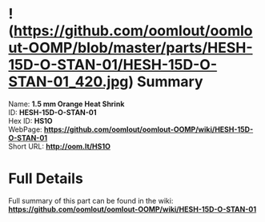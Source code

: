 
!(https://github.com/oomlout/oomlout-OOMP/blob/master/parts/HESH-15D-O-STAN-01/HESH-15D-O-STAN-01_420.jpg)
Summary
=================
  
Name: __1.5 mm Orange Heat Shrink__    
ID: __HESH-15D-O-STAN-01__   
Hex ID: __HS1O__   
WebPage: __https://github.com/oomlout/oomlout-OOMP/wiki/HESH-15D-O-STAN-01__   
Short URL: __http://oom.lt/HS1O__   

Full Details
==========================
Full summary of this part can be found in the wiki:   
__https://github.com/oomlout/oomlout-OOMP/wiki/HESH-15D-O-STAN-01__    


